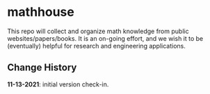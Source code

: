 # mathhouse

This repo will collect and organize math knowledge from public websites/papers/books. It is an on-going effort, and we wish it to be (eventually) helpful for research and engineering applications.



## Change History

**11-13-2021**: initial version check-in.

